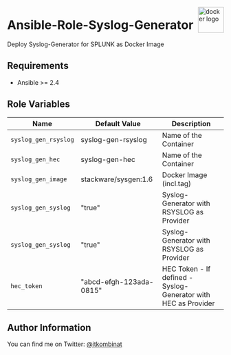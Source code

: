 <p><img src="http://1000logos.net/wp-content/uploads/2017/07/Logo-Docker-500x394.jpg" alt="docker logo" title="docker" align="right" height="60" /></p>

# Ansible-Role-Syslog-Generator

Deploy Syslog-Generator for SPLUNK as Docker Image

## Requirements

 - Ansible >= 2.4

## Role Variables


| Name           | Default Value | Description                        |
| -------------- | ------------- | -----------------------------------|
| `syslog_gen_rsyslog` | syslog-gen-rsyslog  | Name of the Container |
| `syslog_gen_hec` | syslog-gen-hec  | Name of the Container |
| `syslog_gen_image` | stackware/sysgen:1.6| Docker Image (incl.tag) |
| `syslog_gen_syslog` | "true" | Syslog-Generator with RSYSLOG as Provider |
| `syslog_gen_syslog` | "true" | Syslog-Generator with RSYSLOG as Provider |
| `hec_token` | "abcd-efgh-123ada-0815" | HEC Token - If defined - Syslog-Generator with HEC as Provider|


## Author Information

You can find me on Twitter: [@itkombinat](https://twitter.com/itkombinat)
